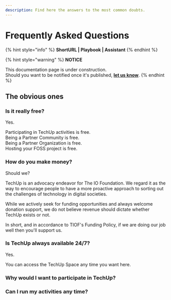 ```yaml
---
description: Find here the answers to the most common doubts.
---
```


# Frequently Asked Questions

{% hint style="info" %}
**ShortURL | Playbook | Assistant**
{% endhint %}



{% hint style="warning" %}
**NOTICE**

This documentation page is under construction.\
Should you want to be notified once it's published, [**let us know**](https://tiof.click/TIOFTarianUpdatesService).
{% endhint %}

## The obvious ones

### Is it really free?

Yes.

Participating in TechUp activities is free.\
Being a Partner Community is free.\
Being a Partner Organization is free.\
Hosting your FOSS project is free.

### How do you make money?

Should we?

TechUp is an advocacy endeavor for The IO Foundation. We regard it as the way to encourage people to have a more proactive approach to sorting out the challenges of technology in digital societies.

While we actively seek for funding opportunities and always welcome donation support, we do not believe revenue should dictate whether TechUp exists or not.

In short, and in accordance to TIOF's Funding Policy, if we are doing our job well then you'll support us.



### Is TechUp always available 24/7?

Yes.

You can access the TechUp Space any time you want here.

### Why would I want to participate in TechUp?



### Can I run my activities any time?





